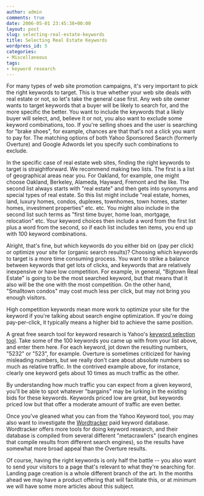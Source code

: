 ```yaml
---
author: admin
comments: true
date: 2006-05-01 23:45:38+00:00
layout: post
slug: selecting-real-estate-keywords
title: Selecting Real Estate Keywords
wordpress_id: 5
categories:
- Miscellaneous
tags:
- keyword research
---
```


For many types of web site promotion campaigns, it's very important to pick the right keywords to target.  This is true whether your web site deals with real estate or not, so let's take the general case first.  Any web site owner wants to target keywords that a buyer will be likely to search for, and the more specific the better.   You want to include the keywords that a likely buyer will select, and, believe it or not, you also want to exclude some keyword combinations, too.  If you're selling shoes and the user is searching for "brake shoes", for example, chances are that that's not a click you want to pay for.  The matching options of both Yahoo Sponsored Search (formerly Overture) and Google Adwords let you specify such combinations to exclude.

In the specific case of real estate web sites, finding the right keywords to target is  straightforward.  We recommend making two lists.  The first is a list of geographical areas near you.  For Oakland, for example, one might choose Oakland, Berkeley, Alameda, Hayward, Fremont and the like.    The second list always starts with "real estate" and then gets into synonyms and special types of real estate.  So this list might include "real estate, homes, land, luxury homes, condos, duplexes, townhomes, town homes, starter homes, investment properties" etc. etc.  You might also include in the second list such terms as "first time buyer, home loan, mortgage, relocation" etc.   Your keyword choices then include a word from the first list plus a word from the second, so if each list includes ten items, you end up with 100 keyword combinations.

Alright, that's fine, but which keywords do you either bid on (pay per click) or optimize your site for (organic search results)?  Choosing which keywords to target is a more time consuming process.  You want to strike a balance between keywords that get lots of clicks, and keywords that are relatively inexpensive or have low competition.  For example, in general, "Bigtown Real Estate" is going to be the most searched keyword, but that means that it also will be the one with the most competition.   On the other hand, "Smalltown condos" may cost much less per click, but may not bring you enough visitors.

High competition keywords mean more work to optimize your site for the keyword if you're talking about search engine optimization.  If you're doing pay-per-click, it typically means a higher bid to achieve the same position.

A great free search tool for keyword research is Yahoo's  [keyword selection tool](http://inventory.overture.com/d/searchinventory/suggestion/).  Take some of the 100 keywords you came up with from your list above, and enter them here.  For each keyword, jot down the resulting numbers, "5232" or "523", for example.   Overture is sometimes criticized for having misleading numbers, but we really don't care about absolute numbers so much as relative traffic.    In the contrived example above, for instance, clearly one keyword gets about 10 times as much traffic as the other.

By understanding how much traffic you can expect from a given keyword, you'll be able to spot whatever "bargains" may be lurking in the existing bids for these keywords.  Keywords priced low are great, but keywords priced low but that offer a moderate amount of traffic are even better.

Once you've gleaned what you can from the Yahoo Keyword tool, you may also want to investigate the [Wordtracker](http://www.wordtracker.com) paid keyword database.  Wordtracker offers more tools for doing keyword research, and their database is compiled from several different "metacrawlers" (search engines that compile results from different search engines), so the results have somewhat more broad appeal than the Overture results.

Of course, having the right keywords is only half the battle -- you also want to send your visitors to a page that's relevant to what they're searching for.  Landing page creation is a whole different branch of the art.  In the months ahead we may have a product offering that will facilitate this, or at minimum we will have some more articles about this subject.
